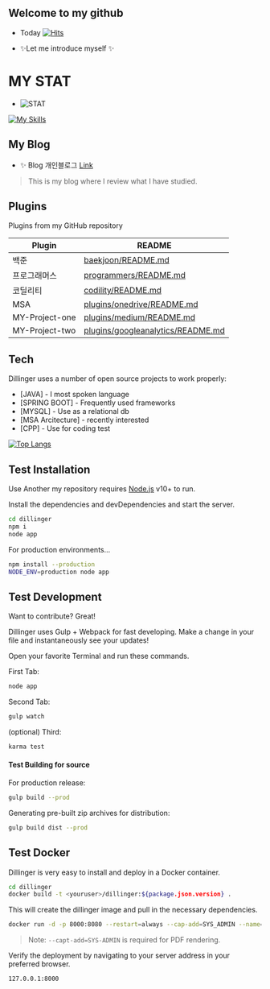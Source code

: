 ## Welcome to my github

- Today [![Hits](https://hits.seeyoufarm.com/api/count/incr/badge.svg?url=https%3A%2F%2Fgithub.com%2Fgojunghyo&count_bg=%233D43C8&title_bg=%2317DDB2&icon=java.svg&icon_color=%23E7E7E7&title=number+of+visitors&edge_flat=false)](https://hits.seeyoufarm.com)

- ✨Let me introduce myself ✨

# MY STAT
- ![STAT](https://github-readme-stats.vercel.app/api?username=gojunghyo&show_icons=true&theme=cobalt)

[![My Skills](https://skillicons.dev/icons?i=java,kotlin,aws,vue,spring,git,kubernetes,docker,mysql&perline=3&theme=light)](https://skillicons.dev)

## My Blog

- ✨ Blog 개인블로그 [Link](https://blog.naver.com/gojgho "my blog link") 
> This is my blog where I review what I have studied.


## Plugins

Plugins from my GitHub repository

| Plugin | README |
| ------ | ------ |
| 백준 | [baekjoon/README.md][BJ] |
| 프로그래머스 | [programmers/README.md][programmers] |
| 코딜리티 | [codility/README.md][codility] |
| MSA | [plugins/onedrive/README.md][PlOd] |
| MY-Project-one | [plugins/medium/README.md][PlMe] |
| MY-Project-two | [plugins/googleanalytics/README.md][PlGa] |

## Tech

Dillinger uses a number of open source projects to work properly:

- [JAVA] - I most spoken language
- [SPRING BOOT] - Frequently used frameworks
- [MYSQL] - Use as a relational db
- [MSA Arcitecture] - recently interested
- [CPP] - Use for coding test


[![Top Langs](https://github-readme-stats.vercel.app/api/top-langs/?username=gojunghyo&langs_count=8)](https://github.com/gojunghyo/gojunghyo)

## Test Installation

Use Another my repository requires [Node.js](https://nodejs.org/) v10+ to run.

Install the dependencies and devDependencies and start the server.

```sh
cd dillinger
npm i
node app
```

For production environments...

```sh
npm install --production
NODE_ENV=production node app
```



## Test Development

Want to contribute? Great!

Dillinger uses Gulp + Webpack for fast developing.
Make a change in your file and instantaneously see your updates!

Open your favorite Terminal and run these commands.

First Tab:

```sh
node app
```

Second Tab:

```sh
gulp watch
```

(optional) Third:

```sh
karma test
```

#### Test Building for source

For production release:

```sh
gulp build --prod
```

Generating pre-built zip archives for distribution:

```sh
gulp build dist --prod
```

## Test Docker

Dillinger is very easy to install and deploy in a Docker container.


```sh
cd dillinger
docker build -t <youruser>/dillinger:${package.json.version} .
```

This will create the dillinger image and pull in the necessary dependencies.


```sh
docker run -d -p 8000:8080 --restart=always --cap-add=SYS_ADMIN --name=dillinger <youruser>/dillinger:${package.json.version}
```

> Note: `--capt-add=SYS-ADMIN` is required for PDF rendering.

Verify the deployment by navigating to your server address in
your preferred browser.

```sh
127.0.0.1:8000
```



[//]: # (These are reference links used in the body of this note and get stripped out when the markdown processor does its job. There is no need to format nicely because it shouldn't be seen. Thanks SO - http://stackoverflow.com/questions/4823468/store-comments-in-markdown-syntax)

   [dill]: <https://github.com/joemccann/dillinger>
   [git-repo-url]: <https://github.com/joemccann/dillinger.git>
   [john gruber]: <http://daringfireball.net>
   [df1]: <http://daringfireball.net/projects/markdown/>
   [markdown-it]: <https://github.com/markdown-it/markdown-it>
   [Ace Editor]: <http://ace.ajax.org>
   [node.js]: <http://nodejs.org>
   [Twitter Bootstrap]: <http://twitter.github.com/bootstrap/>
   [jQuery]: <http://jquery.com>
   [@tjholowaychuk]: <http://twitter.com/tjholowaychuk>
   [express]: <http://expressjs.com>
   [AngularJS]: <http://angularjs.org>
   [Gulp]: <http://gulpjs.com>

   [BJ]: <https://github.com/gojunghyo/baekjoon/blob/main>
   [programmers]: <https://github.com/gojunghyo/programmers/blob/main>
   [codility]: <https://github.com/gojunghyo/codility/blob/main>
   [PlOd]: <https://github.com/gojunghyo/dillinger/tree/master/plugins/onedrive/README.md>
   [PlMe]: <https://github.com/gojunghyo/dillinger/tree/master/plugins/medium/README.md>
   [PlGa]: <https://github.com/gojunghyo/dillinger/blob/master/plugins/googleanalytics/README.md>
